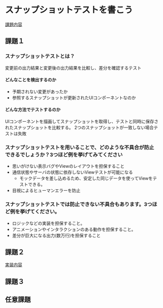 # スナップショットテストを書こう
[課題内容](https://airtable.com/appPxhCPFYGqqN9YU/tblVlFr2q4lIqDKYc/viwX8r6DpCRp80swL/rec5ou3KuBzpEnP5Y?blocks=hide)

## 課題１
### スナップショットテストとは？
変更前の出力結果と変更後の出力結果を比較し、差分を確認するテスト

#### どんなことを検出するのか
- 予期されない変更があったか
- 参照するスナップショットが更新されたUIコンポーネントなのか  

#### どんな方法でテストするのか
UIコンポーネントを描画してスナップショットを取得し、テストと同時に保存されたスナップショットを比較する。
2つのスナップショットが一致しない場合テストは失敗

### スナップショットテストを用いることで、どのような不具合が防止できるでしょうか？3つほど例を挙げてみてください
- 思いがけない表示バグやViewのレイアウトを担保すること
- 通信状態やサーバの状態に依存しないViewテストが可能になる
  - モックデータを差し込めるため、安定した同じデータを使ってViewをテストできる。
- 目視によるヒューマンエラーを防止

### スナップショットテストでは防止できない不具合もあります。3つほど例を挙げてください。
- ロジックなどの実装を担保すること。
- アニメーションやインタラクションのある動作を担保すること。
- 差分が巨大になる出力(数万行)を担保すること


## 課題２
[実装内容]()
## 課題３

## 任意課題